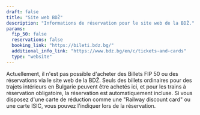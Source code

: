 ```yaml
---
draft: false
title: "Site web BDŽ"
description: "Informations de réservation pour le site web de la BDŽ."
params:
  fip_50: false
  reservations: false
  booking_link: "https://bileti.bdz.bg/"
  additional_info_link: "https://www.bdz.bg/en/c/tickets-and-cards"
  type: "website"
---
```


Actuellement, il n'est pas possible d'acheter des Billets FIP 50 ou des réservations via le site web de la BDŽ. Seuls des billets ordinaires pour des trajets intérieurs en Bulgarie peuvent être achetés ici, et pour les trains à réservation obligatoire, la réservation est automatiquement incluse. Si vous disposez d'une carte de réduction comme une "Railway discount card" ou une carte ISIC, vous pouvez l'indiquer lors de la réservation.
